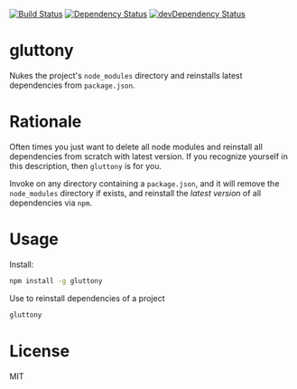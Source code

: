[![Build Status](https://travis-ci.org/isaacs/gluttony.svg?branch=master)](https://travis-ci.org/isaacs/gluttony)
[![Dependency Status](https://david-dm.org/isaacs/gluttony.svg)](https://david-dm.org/isaacs/gluttony)
[![devDependency Status](https://david-dm.org/isaacs/gluttony/dev-status.svg)](https://david-dm.org/isaacs/gluttony#info=devDependencies)


# gluttony

Nukes the project's `node_modules` directory and reinstalls latest dependencies from `package.json`.

# Rationale

Often times you just want to delete all node modules and reinstall all dependencies from scratch with latest version.
If you recognize yourself in this description, then `gluttony` is for you.

Invoke on any directory containing a `package.json`, and it will remove the `node_modules` directory if exists, and
reinstall the _latest version_ of all dependencies via `npm`.

# Usage

Install:

```bash
npm install -g gluttony
```

Use to reinstall dependencies of a project

```bash
gluttony
```

# License

MIT
